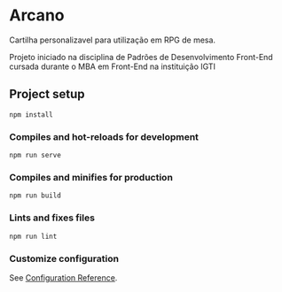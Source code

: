 # Arcano
Cartilha personalizavel para utilização em RPG de mesa.

Projeto iniciado na disciplina de Padrões de Desenvolvimento Front-End cursada durante o MBA em Front-End na instituição IGTI

## Project setup
```
npm install
```

### Compiles and hot-reloads for development
```
npm run serve
```

### Compiles and minifies for production
```
npm run build
```

### Lints and fixes files
```
npm run lint
```

### Customize configuration
See [Configuration Reference](https://cli.vuejs.org/config/).
